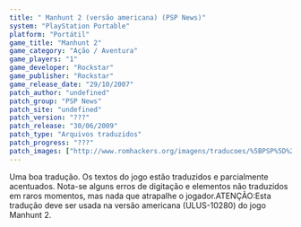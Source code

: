 ```yaml
---
title: " Manhunt 2 (versão americana) (PSP News)"
system: "PlayStation Portable"
platform: "Portátil"
game_title: "Manhunt 2"
game_category: "Ação / Aventura"
game_players: "1"
game_developer: "Rockstar"
game_publisher: "Rockstar"
game_release_date: "29/10/2007"
patch_author: "undefined"
patch_group: "PSP News"
patch_site: "undefined"
patch_version: "???"
patch_release: "30/06/2009"
patch_type: "Arquivos traduzidos"
patch_progress: "???"
patch_images: ["http://www.romhackers.org/imagens/traducoes/%5BPSP%5D%20Manhunt%202%20-%20PSP%20News%20-%201.jpg","http://www.romhackers.org/imagens/traducoes/%5BPSP%5D%20Manhunt%202%20-%20PSP%20News%20-%202.jpg","http://www.romhackers.org/imagens/traducoes/%5BPSP%5D%20Manhunt%202%20-%20PSP%20News%20-%203.jpg"]
---
```

Uma boa tradução. Os textos do jogo estão traduzidos e parcialmente acentuados. Nota-se alguns erros de digitação e elementos não traduzidos em raros momentos, mas nada que atrapalhe o jogador.ATENÇÃO:Esta tradução deve ser usada na versão americana (ULUS-10280) do jogo Manhunt 2.